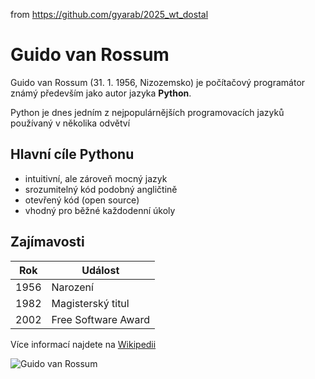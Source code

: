 from <https://github.com/gyarab/2025_wt_dostal>

# Guido van Rossum

Guido van Rossum (31. 1. 1956, Nizozemsko) je počítačový programátor známý především jako autor jazyka **Python**.

Python je dnes jedním z nejpopulárnějších programovacích jazyků používaný v několika odvětví

## Hlavní cíle Pythonu
- intuitivní, ale zároveň mocný jazyk
- srozumitelný kód podobný angličtině
- otevřený kód (open source)
- vhodný pro běžné každodenní úkoly

## Zajímavosti
| Rok  |       Událost       |
| ---- | ------------------- |
| 1956 | Narození            |
| 1982 | Magisterský titul   |
| 2002 | Free Software Award |

Více informací najdete na [Wikipedii](https://cs.wikipedia.org/wiki/Guido_van_Rossum)

![Guido van Rossum](https://upload.wikimedia.org/wikipedia/commons/c/c6/Guido_van_Rossum.jpg)
